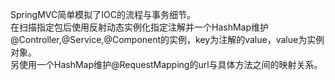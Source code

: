 SpringMVC简单模拟了IOC的流程与事务细节。<br/>
在扫描指定包后使用反射动态实例化指定注解并一个HashMap维护@Controller,@Service,@Component的实例，key为注解的value，value为实例对象。<br/>
另使用一个HashMap维护@RequestMapping的url与具体方法之间的映射关系。
